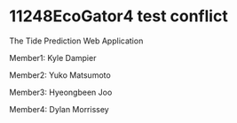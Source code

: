 # 11248EcoGator4 test conflict
The Tide Prediction Web Application

Member1: Kyle Dampier

Member2: Yuko Matsumoto

Member3: Hyeongbeen Joo

Member4: Dylan Morrissey
